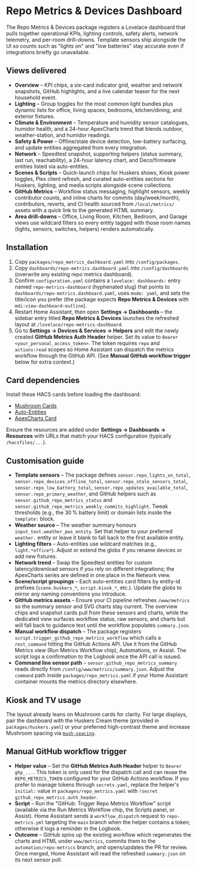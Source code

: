# Repo Metrics & Devices Dashboard

The Repo Metrics & Devices package registers a Lovelace dashboard that pulls together
operational KPIs, lighting controls, safety alerts, network telemetry, and per-room
drill-downs. Template sensors ship alongside the UI so counts such as "lights on" and
"low batteries" stay accurate even if integrations briefly go unavailable.

## Views delivered

- **Overview** – KPI chips, a six-card indicator grid, weather and network snapshots,
  GitHub highlights, and a live calendar teaser for the next household event.
- **Lighting** – Group toggles for the most common light bundles plus dynamic lists
  for office, living spaces, bedrooms, kitchen/dining, and exterior fixtures.
- **Climate & Environment** – Temperature and humidity sensor catalogues, humidor
  health, and a 24-hour ApexCharts trend that blends outdoor, weather-station, and
  humidor readings.
- **Safety & Power** – Offline/stale device detection, low-battery surfacing, and
  update entities aggregated from every integration.
- **Network** – Speedtest snapshot, supporting helpers (status summary, last run,
  reachability), a 24-hour latency chart, and Deco/firmware entities listed via
  auto-entities.
- **Scenes & Scripts** – Quick-launch chips for Huskers shows, Kiosk power toggles,
  Plex client refresh, and curated auto-entities sections for Huskers, lighting, and
  media scripts alongside scene collections.
- **GitHub Metrics** – Workflow status messaging, highlight sensors,
  weekly contributor counts, and inline charts for commits (day/week/month),
  contributors, reverts, and CI health sourced from `/local/metrics/` assets with
  a quick link to the generated HTML summary.
- **Area drill-downs** – Office, Living Room, Kitchen, Bedroom, and Garage views use
  wildcard filters so every entity tagged with those room names (lights, sensors,
  switches, helpers) renders automatically.

## Installation

1. Copy `packages/repo_metrics_dashboard.yaml` into `/config/packages`.
2. Copy `dashboards/repo-metrics.dashboard.yaml` into `/config/dashboards` (overwrite any
   existing repo metrics dashboard).
3. Confirm `configuration.yaml` contains a `lovelace: dashboards:` entry named
   `repo-metrics-dashboard` (hyphenated slug) that points to
   `dashboards/repo-metrics.dashboard.yaml`, uses `mode: yaml`, and sets the title/icon you
   prefer (the package expects **Repo Metrics & Devices** with `mdi:view-dashboard-outline`).
4. Restart Home Assistant, then open **Settings → Dashboards** – the sidebar entry titled
   **Repo Metrics & Devices** launches the refreshed layout at `/lovelace/repo-metrics-dashboard`.
5. Go to **Settings → Devices & Services → Helpers** and edit the newly created
   **GitHub Metrics Auth Header** helper. Set its value to `Bearer <your_personal_access_token>`.
   The token requires `repo` and `actions:read` scopes so Home Assistant can dispatch the
   metrics workflow through the GitHub API. (See **Manual GitHub workflow trigger** below for
   extra context.)

## Card dependencies

Install these HACS cards before loading the dashboard:

- [Mushroom Cards](https://github.com/piitaya/lovelace-mushroom)
- [Auto-Entities](https://github.com/thomasloven/lovelace-auto-entities)
- [ApexCharts Card](https://github.com/RomRider/apexcharts-card)

Ensure the resources are added under **Settings → Dashboards → Resources** with URLs
that match your HACS configuration (typically `/hacsfiles/...`).

## Customisation guide

- **Template sensors** – The package defines `sensor.repo_lights_on_total`,
  `sensor.repo_devices_offline_total`, `sensor.repo_stale_sensors_total`,
  `sensor.repo_low_battery_total`, `sensor.repo_updates_available_total`,
  `sensor.repo_primary_weather`, and GitHub helpers such as
  `sensor.github_repo_metrics_status` and `sensor.github_repo_metrics_weekly_commits_highlight`.
  Tweak thresholds (e.g., the 30 % battery limit) or domain lists inside the
  `template:` block.
- **Weather source** – The weather summary honours `input_text.weather_pws_entity`.
  Set that helper to your preferred `weather.` entity or leave it blank to fall back
  to the first available entity.
- **Lighting filters** – Auto-entities use wildcard matches (e.g., `light.*office*`).
  Adjust or extend the globs if you rename devices or add new fixtures.
- **Network trend** – Swap the Speedtest entities for custom latency/download sensors
  if you rely on different integrations; the ApexCharts series are defined in one
  place in the Network view.
- **Scene/script groupings** – Each auto-entities card filters by entity-id prefixes
  (`scene.huskers_*`, `script.kiosk_*`, etc.). Update the globs to mirror any naming
  conventions you introduce.
- **GitHub metrics assets** – Ensure your CI pipeline refreshes `/www/metrics` so the
  summary sensor and SVG charts stay current. The overview chips and snapshot
  cards pull from these sensors and charts, while the dedicated view surfaces
  workflow status, raw sensors, and charts but will fall back to guidance text
  until the workflow populates `summary.json`.
- **Manual workflow dispatch** – The package registers `script.trigger_github_repo_metrics_workflow`
  which calls a `rest_command` hitting the GitHub Actions API. Use it from the GitHub
  Metrics view (Run Metrics Workflow chip), Automations, or Assist. The script logs a
  confirmation to the Logbook once the API call is issued.
- **Command line sensor path** – `sensor.github_repo_metrics_summary` reads directly
  from `/config/www/metrics/summary.json`. Adjust the `command` path inside
  `packages/repo_metrics.yaml` if your Home Assistant container mounts the metrics
  directory elsewhere.

## Kiosk and TV usage

The layout already leans on Mushroom cards for clarity. For large displays, pair the
dashboard with the Huskers Cream theme (provided in `packages/huskers.yaml`) or your
preferred high-contrast theme and increase Mushroom spacing via
[`mush-spacing`](https://github.com/piitaya/lovelace-mushroom#theme-variables).

## Manual GitHub workflow trigger

- **Helper value** – Set the **GitHub Metrics Auth Header** helper to
  `Bearer ghp_...`. This token is only used for the dispatch call and can reuse the
  `REPO_METRICS_TOKEN` configured for your GitHub Actions workflow. If you prefer to
  manage tokens through `secrets.yaml`, replace the helper's `initial:` value in
  `packages/repo_metrics.yaml` with `!secret github_repo_metrics_auth_header`.
- **Script** – Run the "GitHub: Trigger Repo Metrics Workflow" script (available via the
  Run Metrics Workflow chip, the Scripts panel, or Assist). Home Assistant sends a
  `workflow_dispatch` request to `repo-metrics.yml` targeting the `main` branch when the
  helper contains a token; otherwise it logs a reminder in the Logbook.
- **Outcome** – GitHub spins up the existing workflow which regenerates the charts and
  HTML under `www/metrics`, commits them to the `automation/repo-metrics` branch, and
  opens/updates the PR for review. Once merged, Home Assistant will read the refreshed
  `summary.json` on its next sensor poll.
